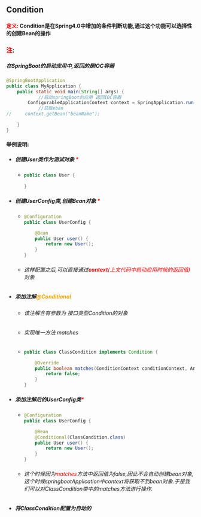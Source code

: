 ## Condition

#### <font color='red'>定义:</font>	Condition是在Spring4.0中增加的条件判断功能,通过这个功能可以选择性的创建Bean的操作



### <font color='red'>注</font>:

##### 在SpringBoot的启动应用中,返回的是IOC容器

```java
@SpringBootApplication
public class MyApplication {
    public static void main(String[] args) {
            //启动springBoot的应用 返回IOC容器
        ConfigurableApplicationContext context = SpringApplication.run(MyApplication.class, args);
            //获取eban
//     context.getBean("beanName");

    }
}
```





#### 举例说明:

- ##### 创建User类作为测试对象	<font color='red'>*</font>

  - ```java
    public class User {
        
    }
    ```

- ##### 创建UserConfig类,创建Bean对象   <font color='red'>*</font>

  - ```java
    @Configuration
    public class UserConfig {
    
        @Bean
        public User user() {
            return new User();
        }
    }
    ```

  - ###### 这样配置之后,可以直接通过<font color='red'>**context**(上文代码中启动应用时候的返回值)</font>对象

- ##### 添加注解<font color='orange'>@Conditional</font>

  - ###### 该注解含有参数为 接口类型Condition的对象

  - ###### 实现唯一方法 matches

  - ```java
    public class ClassCondition implements Condition {
    
        @Override
        public boolean matches(ConditionContext conditionContext, AnnotatedTypeMetadata annotatedTypeMetadata) {
            return false;
        }
    }
    ```

- ##### 添加注解后的UserConfig类<font color='red'>*</font>

  - ```java
    @Configuration
    public class UserConfig {
    
        @Bean
        @Conditional(ClassCondition.class)
        public User user() {
            return new User();
        }
    }
    ```

  - ###### 这个时候因为<font color='red'>matches</font>方法中返回值为false,因此不会自动创建bean对象,这个时候springbootApplication中context将获取不到bean对象.于是我们可以对ClassCondition类中的matches方法进行操作.
  
- ##### 将ClassCondition配置为自动的

